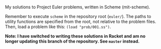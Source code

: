 My solutions to Project Euler problems, written in Scheme (mit-scheme).

Remember to execute `scheme` in the repository root (`euler/`). The paths to
utility functions are specified from the root, not relative to the problem
files. Then, load a problem like this: `(load "prob/001.ss")`.

**Note: I have switched to writing these solutions in Racket and am no longer
updating this branch of the repository. See `master` instead.**
